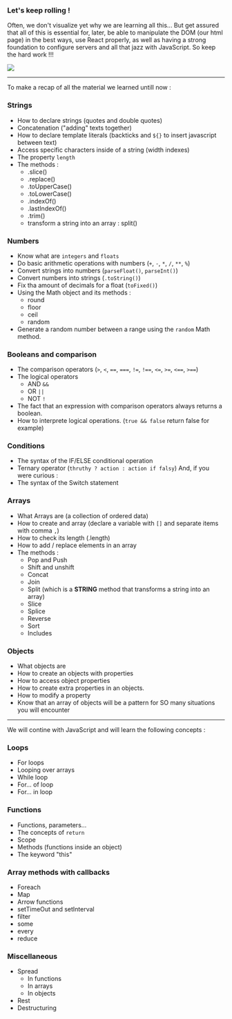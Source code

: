 ### Let's keep rolling !

Often, we don't visualize yet why we are learning all this... But get assured that all of this is essential for, later, be able to manipulate the DOM (our html page) in the best ways, use React properly, as well as having a strong foundation to configure servers and all that jazz with JavaScript. So keep the hard work !!!

![](https://media.giphy.com/media/cXHxzINwKLmLW58FZh/giphy.gif)

---

To make a recap of all the material we learned untill now :

### Strings

- How to declare strings (quotes and double quotes)
- Concatenation ("adding" texts together)
- How to declare template literals (backticks and `${}` to insert javascript between text)
- Access specific characters inside of a string (width indexes)
- The property `length`
- The methods :
  - .slice()
  - .replace()
  - .toUpperCase()
  - .toLowerCase()
  - .indexOf()
  - .lastIndexOf()
  - .trim()
  - transform a string into an array : split()

### Numbers

- Know what are `integers` and `floats`
- Do basic arithmetic operations with numbers (`+`, `-`, `*`, `/`, `**`, `%`)
- Convert strings into numbers (`parseFloat()`, `parseInt()`)
- Convert numbers into strings (`.toString()`)
- Fix tha amount of decimals for a float (`toFixed()`)
- Using the Math object and its methods :
  - round
  - floor
  - ceil
  - random
- Generate a random number between a range using the `random` Math method.

### Booleans and comparison

- The comparison operators (`>`, `<`, `==`, `===`, `!=`, `!==`, `<=`, `>=`, `<==`, `>==`)
- The logical operators
  - AND `&&`
  - OR `||`
  - NOT `!`
- The fact that an expression with comparison operators always returns a boolean.
- How to interprete logical operations. (`true && false` return false for example)

### Conditions

- The syntax of the IF/ELSE conditional operation
- Ternary operator (`thruthy ? action : action if falsy`)
  And, if you were curious :
- The syntax of the Switch statement

### Arrays

- What Arrays are (a collection of ordered data)
- How to create and array (declare a variable with `[]` and separate items with comma `,`)
- How to check its length (.length)
- How to add / replace elements in an array
- The methods :
  - Pop and Push
  - Shift and unshift
  - Concat
  - Join
  - Split (which is a **STRING** method that transforms a string into an array)
  - Slice
  - Splice
  - Reverse
  - Sort
  - Includes

### Objects

- What objects are
- How to create an objects with properties
- How to access object properties
- How to create extra properties in an objects.
- How to modify a property
- Know that an array of objects will be a pattern for SO many situations you will encounter

---

We will contine with JavaScript and will learn the following concepts :

### Loops

- For loops
- Looping over arrays
- While loop
- For... of loop
- For... in loop

### Functions

- Functions, parameters...
- The concepts of `return`
- Scope
- Methods (functions inside an object)
- The keyword "this"

### Array methods with callbacks

- Foreach
- Map
- Arrow functions
- setTimeOut and setInterval
- filter
- some
- every
- reduce

### Miscellaneous

- Spread
  - In functions
  - In arrays
  - In objects
- Rest
- Destructuring
